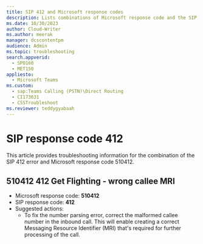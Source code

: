 ```yaml
---
title: SIP 412 and Microsoft response codes
description: Lists combinations of Microsoft response code and the SIP 412 error, and provides actions to resolve the errors.
ms.date: 10/30/2023
author: Cloud-Writer
ms.author: meerak
manager: dcscontentpm
audience: Admin
ms.topic: troubleshooting
search.appverid: 
  - SPO160
  - MET150
appliesto: 
  - Microsoft Teams
ms.custom: 
  - sap:Teams Calling (PSTN)\Direct Routing
  - CI173631
  - CSSTroubleshoot
ms.reviewer: teddygyabaah
---
```


# SIP response code 412

This article provides troubleshooting information for the combination of the SIP 412 error and Microsoft response code 510412.

## 510412 412 Get Flighting - wrong callee MRI

- Microsoft response code: **510412**
- SIP response code: **412**
- Suggested actions:  
  - To fix the number parsing error, correct the malformed callee number in the inbound call. This will enable creating a correct Messaging Resource Identifier (MRI) that's required for further processing of the call.
